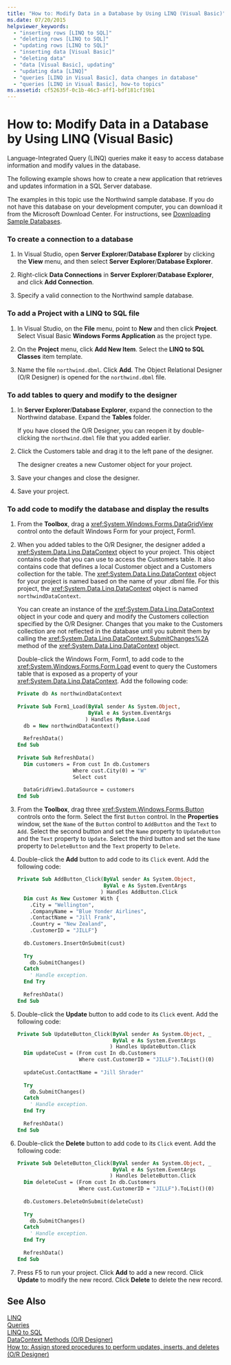 ```yaml
---
title: "How to: Modify Data in a Database by Using LINQ (Visual Basic)"
ms.date: 07/20/2015
helpviewer_keywords: 
  - "inserting rows [LINQ to SQL]"
  - "deleting rows [LINQ to SQL]"
  - "updating rows [LINQ to SQL]"
  - "inserting data [Visual Basic]"
  - "deleting data"
  - "data [Visual Basic], updating"
  - "updating data [LINQ]"
  - "queries [LINQ in Visual Basic], data changes in database"
  - "queries [LINQ in Visual Basic], how-to topics"
ms.assetid: cf52635f-0c1b-46c3-aff1-bdf181cf19b1
---
```

# How to: Modify Data in a Database by Using LINQ (Visual Basic)
Language-Integrated Query (LINQ) queries make it easy to access database information and modify values in the database.  
  
 The following example shows how to create a new application that retrieves and updates information in a SQL Server database.  
  
 The examples in this topic use the Northwind sample database. If you do not have this database on your development computer, you can download it from the Microsoft Download Center. For instructions, see [Downloading Sample Databases](../../../../framework/data/adonet/sql/linq/downloading-sample-databases.md).  
  
### To create a connection to a database  
  
1. In Visual Studio, open **Server Explorer**/**Database Explorer** by clicking the **View** menu, and then select **Server Explorer**/**Database Explorer**.  
  
2. Right-click **Data Connections** in **Server Explorer**/**Database Explorer**, and click **Add Connection**.  
  
3. Specify a valid connection to the Northwind sample database.  
  
### To add a Project with a LINQ to SQL file  
  
1. In Visual Studio, on the **File** menu, point to **New** and then click **Project**. Select Visual Basic **Windows Forms Application** as the project type.  
  
2. On the **Project** menu, click **Add New Item**. Select the **LINQ to SQL Classes** item template.  
  
3. Name the file `northwind.dbml`. Click **Add**. The Object Relational Designer (O/R Designer) is opened for the `northwind.dbml` file.  
  
### To add tables to query and modify to the designer  
  
1. In **Server Explorer**/**Database Explorer**, expand the connection to the Northwind database. Expand the **Tables** folder.  
  
    If you have closed the O/R Designer, you can reopen it by double-clicking the `northwind.dbml` file that you added earlier.  
  
2. Click the Customers table and drag it to the left pane of the designer.  
  
    The designer creates a new Customer object for your project.  
  
3. Save your changes and close the designer.  
  
4. Save your project.  
  
### To add code to modify the database and display the results  
  
1. From the **Toolbox**, drag a <xref:System.Windows.Forms.DataGridView> control onto the default Windows Form for your project, Form1.  
  
2. When you added tables to the O/R Designer, the designer added a <xref:System.Data.Linq.DataContext> object to your project. This object contains code that you can use to access the Customers table. It also contains code that defines  a local Customer object and a Customers collection for the table. The <xref:System.Data.Linq.DataContext> object for your project is named based on the name of your .dbml file. For this project, the <xref:System.Data.Linq.DataContext> object is named `northwindDataContext`.  
  
    You can create an instance of the <xref:System.Data.Linq.DataContext> object in your code and query and modify the Customers collection specified by the O/R Designer. Changes that you make to the Customers collection are not reflected in the database until you submit them by calling the <xref:System.Data.Linq.DataContext.SubmitChanges%2A> method of the <xref:System.Data.Linq.DataContext> object.  
  
    Double-click the Windows Form, Form1, to add code to the <xref:System.Windows.Forms.Form.Load> event to query the Customers table that is exposed as a property of your <xref:System.Data.Linq.DataContext>. Add the following code:  
  
   ```vb  
   Private db As northwindDataContext  
  
   Private Sub Form1_Load(ByVal sender As System.Object,   
                          ByVal e As System.EventArgs  
                         ) Handles MyBase.Load  
     db = New northwindDataContext()  
  
     RefreshData()  
   End Sub  
  
   Private Sub RefreshData()  
     Dim customers = From cust In db.Customers   
                     Where cust.City(0) = "W"   
                     Select cust  
  
     DataGridView1.DataSource = customers  
   End Sub  
   ```  
  
3. From the **Toolbox**, drag three <xref:System.Windows.Forms.Button> controls onto the form. Select the first `Button` control. In the **Properties** window, set the `Name` of the `Button` control to `AddButton` and the `Text` to `Add`. Select the second button and set the `Name` property to `UpdateButton` and the `Text` property to `Update`. Select the third button and set the `Name` property to `DeleteButton` and the `Text` property to `Delete`.  
  
4. Double-click the **Add** button to add code to its `Click` event. Add the following code:  
  
   ```vb  
   Private Sub AddButton_Click(ByVal sender As System.Object,   
                               ByVal e As System.EventArgs  
                              ) Handles AddButton.Click  
     Dim cust As New Customer With {   
       .City = "Wellington",   
       .CompanyName = "Blue Yonder Airlines",   
       .ContactName = "Jill Frank",   
       .Country = "New Zealand",   
       .CustomerID = "JILLF"}  
  
     db.Customers.InsertOnSubmit(cust)  
  
     Try  
       db.SubmitChanges()  
     Catch  
       ' Handle exception.  
     End Try  
  
     RefreshData()  
   End Sub  
   ```  
  
5. Double-click the **Update** button to add code to its `Click` event. Add the following code:  
  
   ```vb  
   Private Sub UpdateButton_Click(ByVal sender As System.Object, _  
                                  ByVal e As System.EventArgs  
                                 ) Handles UpdateButton.Click  
     Dim updateCust = (From cust In db.Customers   
                       Where cust.CustomerID = "JILLF").ToList()(0)  
  
     updateCust.ContactName = "Jill Shrader"  
  
     Try  
       db.SubmitChanges()  
     Catch  
       ' Handle exception.  
     End Try  
  
     RefreshData()  
   End Sub  
   ```  
  
6. Double-click the **Delete** button to add code to its `Click` event. Add the following code:  
  
   ```vb  
   Private Sub DeleteButton_Click(ByVal sender As System.Object, _  
                                  ByVal e As System.EventArgs  
                                 ) Handles DeleteButton.Click  
     Dim deleteCust = (From cust In db.Customers   
                       Where cust.CustomerID = "JILLF").ToList()(0)  
  
     db.Customers.DeleteOnSubmit(deleteCust)  
  
     Try  
       db.SubmitChanges()  
     Catch  
       ' Handle exception.  
     End Try  
  
     RefreshData()  
   End Sub  
   ```  
  
7. Press F5 to run your project. Click **Add** to add a new record. Click **Update** to modify the new record. Click **Delete** to delete the new record.  
  
## See Also  
 [LINQ](../../../../visual-basic/programming-guide/language-features/linq/index.md)  
 [Queries](../../../../visual-basic/language-reference/queries/queries.md)  
 [LINQ to SQL](../../../../framework/data/adonet/sql/linq/index.md)  
 [DataContext Methods (O/R Designer)](/visualstudio/data-tools/datacontext-methods-o-r-designer)  
 [How to: Assign stored procedures to perform updates, inserts, and deletes (O/R Designer)](http://msdn.microsoft.com/library/e88224ab-ff61-4a3a-b6b8-6f3694546cac)
